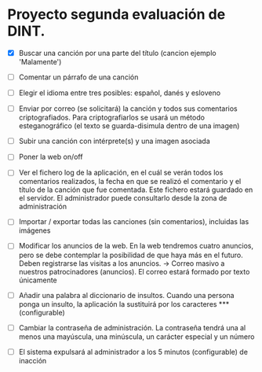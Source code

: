 # Proyecto segunda evaluación de DINT.

- [x] Buscar una canción por una parte del título (cancion ejemplo 'Malamente')

- [ ] Comentar un párrafo de una canción

- [ ] Elegir el idioma entre tres posibles: español, danés y esloveno

- [ ] Enviar por correo (se solicitará) la canción y todos sus comentarios criptografiados. Para criptografiarlos se usará un método esteganográfico (el texto se guarda-disimula dentro de una imagen) 

- [ ] Subir una canción con intérprete(s) y una imagen asociada 

- [ ] Poner la web on/off 

- [ ] Ver el fichero log de la aplicación, en el cuál se verán todos los comentarios realizados, la fecha en que se realizó el comentario y el título de la canción que fue comentada. Este fichero estará guardado en el servidor. El administrador puede consultarlo desde la zona de administración 

- [ ] Importar / exportar todas las canciones (sin comentarios), incluidas las imágenes 

- [ ] Modificar los anuncios de la web. En la web tendremos cuatro anuncios, pero se debe contemplar la posibilidad de que haya más en el futuro. Deben registrarse las visitas a los anuncios. ->
Correo masivo a nuestros patrocinadores (anuncios). El correo estará formado por texto únicamente 

- [ ] Añadir una palabra al diccionario de insultos. Cuando una persona ponga un insulto, la aplicación la sustituirá por los caracteres *** (configurable) 

- [ ] Cambiar la contraseña de administración. La contraseña tendrá una al menos una mayúscula, una minúscula, un carácter especial y un número 

- [ ] El sistema expulsará al administrador a los 5 minutos (configurable) de inacción 